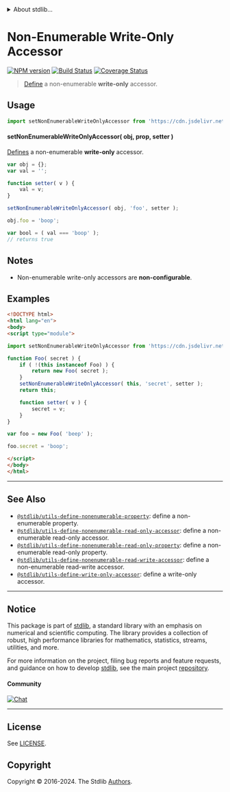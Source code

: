 <!--

@license Apache-2.0

Copyright (c) 2018 The Stdlib Authors.

Licensed under the Apache License, Version 2.0 (the "License");
you may not use this file except in compliance with the License.
You may obtain a copy of the License at

   http://www.apache.org/licenses/LICENSE-2.0

Unless required by applicable law or agreed to in writing, software
distributed under the License is distributed on an "AS IS" BASIS,
WITHOUT WARRANTIES OR CONDITIONS OF ANY KIND, either express or implied.
See the License for the specific language governing permissions and
limitations under the License.

-->


<details>
  <summary>
    About stdlib...
  </summary>
  <p>We believe in a future in which the web is a preferred environment for numerical computation. To help realize this future, we've built stdlib. stdlib is a standard library, with an emphasis on numerical and scientific computation, written in JavaScript (and C) for execution in browsers and in Node.js.</p>
  <p>The library is fully decomposable, being architected in such a way that you can swap out and mix and match APIs and functionality to cater to your exact preferences and use cases.</p>
  <p>When you use stdlib, you can be absolutely certain that you are using the most thorough, rigorous, well-written, studied, documented, tested, measured, and high-quality code out there.</p>
  <p>To join us in bringing numerical computing to the web, get started by checking us out on <a href="https://github.com/stdlib-js/stdlib">GitHub</a>, and please consider <a href="https://opencollective.com/stdlib">financially supporting stdlib</a>. We greatly appreciate your continued support!</p>
</details>

# Non-Enumerable Write-Only Accessor

[![NPM version][npm-image]][npm-url] [![Build Status][test-image]][test-url] [![Coverage Status][coverage-image]][coverage-url] <!-- [![dependencies][dependencies-image]][dependencies-url] -->

> [Define][@stdlib/utils/define-property] a non-enumerable **write-only** accessor.



<section class="usage">

## Usage

<!-- eslint-disable id-length -->

```javascript
import setNonEnumerableWriteOnlyAccessor from 'https://cdn.jsdelivr.net/gh/stdlib-js/utils-define-nonenumerable-write-only-accessor@v0.2.0-esm/index.mjs';
```

#### setNonEnumerableWriteOnlyAccessor( obj, prop, setter )

[Defines][@stdlib/utils/define-property] a non-enumerable **write-only** accessor.

<!-- eslint-disable id-length -->

```javascript
var obj = {};
var val = '';

function setter( v ) {
    val = v;
}

setNonEnumerableWriteOnlyAccessor( obj, 'foo', setter );

obj.foo = 'boop';

var bool = ( val === 'boop' );
// returns true
```

</section>

<!-- /.usage -->

<section class="notes">

## Notes

-   Non-enumerable write-only accessors are **non-configurable**.

</section>

<!-- /.notes -->

<section class="examples">

## Examples

<!-- eslint-disable id-length -->

<!-- eslint no-undef: "error" -->

```html
<!DOCTYPE html>
<html lang="en">
<body>
<script type="module">

import setNonEnumerableWriteOnlyAccessor from 'https://cdn.jsdelivr.net/gh/stdlib-js/utils-define-nonenumerable-write-only-accessor@v0.2.0-esm/index.mjs';

function Foo( secret ) {
    if ( !(this instanceof Foo) ) {
        return new Foo( secret );
    }
    setNonEnumerableWriteOnlyAccessor( this, 'secret', setter );
    return this;

    function setter( v ) {
        secret = v;
    }
}

var foo = new Foo( 'beep' );

foo.secret = 'boop';

</script>
</body>
</html>
```

</section>

<!-- /.examples -->

<!-- Section for related `stdlib` packages. Do not manually edit this section, as it is automatically populated. -->

<section class="related">

* * *

## See Also

-   <span class="package-name">[`@stdlib/utils-define-nonenumerable-property`][@stdlib/utils/define-nonenumerable-property]</span><span class="delimiter">: </span><span class="description">define a non-enumerable property.</span>
-   <span class="package-name">[`@stdlib/utils-define-nonenumerable-read-only-accessor`][@stdlib/utils/define-nonenumerable-read-only-accessor]</span><span class="delimiter">: </span><span class="description">define a non-enumerable read-only accessor.</span>
-   <span class="package-name">[`@stdlib/utils-define-nonenumerable-read-only-property`][@stdlib/utils/define-nonenumerable-read-only-property]</span><span class="delimiter">: </span><span class="description">define a non-enumerable read-only property.</span>
-   <span class="package-name">[`@stdlib/utils-define-nonenumerable-read-write-accessor`][@stdlib/utils/define-nonenumerable-read-write-accessor]</span><span class="delimiter">: </span><span class="description">define a non-enumerable read-write accessor.</span>
-   <span class="package-name">[`@stdlib/utils-define-write-only-accessor`][@stdlib/utils/define-write-only-accessor]</span><span class="delimiter">: </span><span class="description">define a write-only accessor.</span>

</section>

<!-- /.related -->

<!-- Section for all links. Make sure to keep an empty line after the `section` element and another before the `/section` close. -->


<section class="main-repo" >

* * *

## Notice

This package is part of [stdlib][stdlib], a standard library with an emphasis on numerical and scientific computing. The library provides a collection of robust, high performance libraries for mathematics, statistics, streams, utilities, and more.

For more information on the project, filing bug reports and feature requests, and guidance on how to develop [stdlib][stdlib], see the main project [repository][stdlib].

#### Community

[![Chat][chat-image]][chat-url]

---

## License

See [LICENSE][stdlib-license].


## Copyright

Copyright &copy; 2016-2024. The Stdlib [Authors][stdlib-authors].

</section>

<!-- /.stdlib -->

<!-- Section for all links. Make sure to keep an empty line after the `section` element and another before the `/section` close. -->

<section class="links">

[npm-image]: http://img.shields.io/npm/v/@stdlib/utils-define-nonenumerable-write-only-accessor.svg
[npm-url]: https://npmjs.org/package/@stdlib/utils-define-nonenumerable-write-only-accessor

[test-image]: https://github.com/stdlib-js/utils-define-nonenumerable-write-only-accessor/actions/workflows/test.yml/badge.svg?branch=v0.2.0
[test-url]: https://github.com/stdlib-js/utils-define-nonenumerable-write-only-accessor/actions/workflows/test.yml?query=branch:v0.2.0

[coverage-image]: https://img.shields.io/codecov/c/github/stdlib-js/utils-define-nonenumerable-write-only-accessor/main.svg
[coverage-url]: https://codecov.io/github/stdlib-js/utils-define-nonenumerable-write-only-accessor?branch=main

<!--

[dependencies-image]: https://img.shields.io/david/stdlib-js/utils-define-nonenumerable-write-only-accessor.svg
[dependencies-url]: https://david-dm.org/stdlib-js/utils-define-nonenumerable-write-only-accessor/main

-->

[chat-image]: https://img.shields.io/gitter/room/stdlib-js/stdlib.svg
[chat-url]: https://app.gitter.im/#/room/#stdlib-js_stdlib:gitter.im

[stdlib]: https://github.com/stdlib-js/stdlib

[stdlib-authors]: https://github.com/stdlib-js/stdlib/graphs/contributors

[umd]: https://github.com/umdjs/umd
[es-module]: https://developer.mozilla.org/en-US/docs/Web/JavaScript/Guide/Modules

[deno-url]: https://github.com/stdlib-js/utils-define-nonenumerable-write-only-accessor/tree/deno
[deno-readme]: https://github.com/stdlib-js/utils-define-nonenumerable-write-only-accessor/blob/deno/README.md
[umd-url]: https://github.com/stdlib-js/utils-define-nonenumerable-write-only-accessor/tree/umd
[umd-readme]: https://github.com/stdlib-js/utils-define-nonenumerable-write-only-accessor/blob/umd/README.md
[esm-url]: https://github.com/stdlib-js/utils-define-nonenumerable-write-only-accessor/tree/esm
[esm-readme]: https://github.com/stdlib-js/utils-define-nonenumerable-write-only-accessor/blob/esm/README.md
[branches-url]: https://github.com/stdlib-js/utils-define-nonenumerable-write-only-accessor/blob/main/branches.md

[stdlib-license]: https://raw.githubusercontent.com/stdlib-js/utils-define-nonenumerable-write-only-accessor/main/LICENSE

[@stdlib/utils/define-property]: https://github.com/stdlib-js/utils-define-property/tree/esm

<!-- <related-links> -->

[@stdlib/utils/define-nonenumerable-property]: https://github.com/stdlib-js/utils-define-nonenumerable-property/tree/esm

[@stdlib/utils/define-nonenumerable-read-only-accessor]: https://github.com/stdlib-js/utils-define-nonenumerable-read-only-accessor/tree/esm

[@stdlib/utils/define-nonenumerable-read-only-property]: https://github.com/stdlib-js/utils-define-nonenumerable-read-only-property/tree/esm

[@stdlib/utils/define-nonenumerable-read-write-accessor]: https://github.com/stdlib-js/utils-define-nonenumerable-read-write-accessor/tree/esm

[@stdlib/utils/define-write-only-accessor]: https://github.com/stdlib-js/utils-define-write-only-accessor/tree/esm

<!-- </related-links> -->

</section>

<!-- /.links -->
